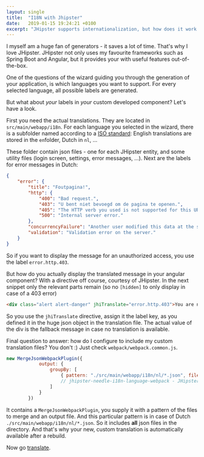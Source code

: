 ```yaml
---
layout: single
title:  "I18N with Jhipster"
date:   2019-01-15 19:24:21 +0100
excerpt: "JHipster supports internationalization, but how does it work exactly?"
---
```

I myself am a huge fan of generators - it saves a lot of time. That's why I love JHipster. JHipster not only uses my favourite frameworks such as Spring Boot and Angular, but it provides your with useful features out-of-the-box.

One of the questions of the wizard guiding you through the generation of your application, is which languages you want to support. For every selected language, all possible labels are generated.

But what about *your* labels in *your* custom developed component? Let's have a look.

First you need the actual translations. They are located in `src/main/webapp/i18n`. For each language you selected in the wizard, there is a subfolder named according to a [ISO standard](https://en.wikipedia.org/wiki/List_of_ISO_639-1_codes): English translations are stored in the `en`folder, Dutch in `nl`, ...

These folder contain json files - one for each JHipster entity, and some utility files (login screen, settings, error messages, ...). Next are the labels for error messages in Dutch:

```json
{
    "error": {
        "title": "Foutpagina!",
        "http": {
            "400": "Bad request.",
            "403": "U bent niet bevoegd om de pagina te openen.",
            "405": "The HTTP verb you used is not supported for this URL.",
            "500": "Internal server error."
        },
        "concurrencyFailure": "Another user modified this data at the same time as you. Your changes were rejected.",
        "validation": "Validation error on the server."
    }
}
```

So if you want to display the message for an unauthorized access, you use the label ``error.http.403``.

But how do you actually display the translated message in your angular component? With a directive off course, courtesy of JHipster. In the next snippet only the relevant parts remain (so no ``[hidden]`` to only display in case of a 403 error)

```html
<div class="alert alert-danger" jhiTranslate="error.http.403">You are not authorized to access this page.</div>
```

So you use the ``jhiTranslate`` directive, assign it the label key, as you defined it in the huge json object in the translation file. The actual value of the div is the fallback message in case no translation is available.

Final question to answer: how do I configure to include my custom translation files? You don't :) Just check ``webpack/webpack.common.js``.

```javascript
new MergeJsonWebpackPlugin({
            output: {
                groupBy: [
                    { pattern: "./src/main/webapp/i18n/nl/*.json", fileName: "./i18n/nl.json" }
                    // jhipster-needle-i18n-language-webpack - JHipster will add/remove languages in this array
                ]
            }
        })
```

It contains a ``MergeJsonWebpackPlugin``, you supply it with a pattern of the files to merge and an output file. And this particular pattern is in case of Dutch ``./src/main/webapp/i18n/nl/*.json``. So it includes **all** json files in the directory. And that's why your new, custom translation is automatically available after a rebuild.

Now go [translate](http://translate.google.com).
